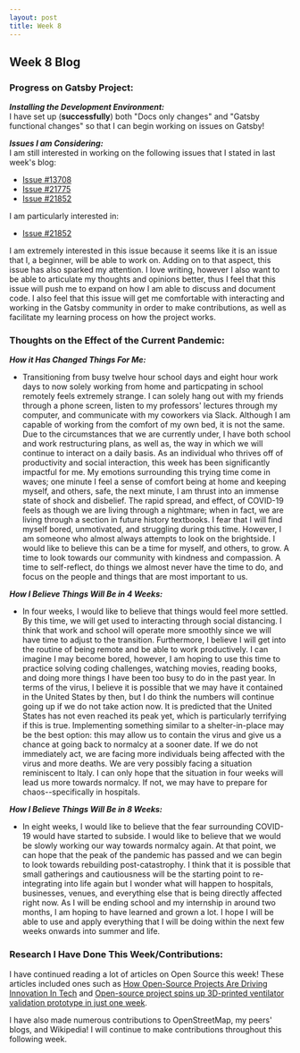 ```yaml
---
layout: post
title: Week 8
---
```


<h2>Week 8 Blog</h2>

<h3>Progress on Gatsby Project:</h3>

**_Installing the Development Environment:_**
<br>
I have set up (**successfully**) both "Docs only changes" and "Gatsby functional changes" so that I can begin working on issues on Gatsby!

**_Issues I am Considering:_**
<br>
I am still interested in working on the following issues that I stated in last week's blog:
   * [Issue #13708](https://github.com/gatsbyjs/gatsby/issues/13708)
   * [Issue #21775](https://github.com/gatsbyjs/gatsby/issues/21775)
   * [Issue #21852](https://github.com/gatsbyjs/gatsby/issues/21852)
   
I am particularly interested in:
   * [Issue #21852](https://github.com/gatsbyjs/gatsby/issues/21852)

I am extremely interested in this issue because it seems like it is an issue that I, a beginner, will be able to work on. Adding on to that aspect, this issue has also sparked my attention. I love writing, however I also want to be able to articulate my thoughts and opinions better, thus I feel that this issue will push me to expand on how I am able to discuss and document code. I also feel that this issue will get me comfortable with interacting and working in the Gatsby community in order to make contributions, as well as facilitate my learning process on how the project works.

<h3>Thoughts on the Effect of the Current Pandemic:</h3>

**_How it Has Changed Things For Me:_**
<br>
 * Transitioning from busy twelve hour school days and eight hour work days to now solely working from home and particpating in school remotely feels extremely strange. I can solely hang out with my friends through a phone screen, listen to my professors' lectures through my computer, and communicate with my coworkers via Slack. Although I am capable of working from the comfort of my own bed, it is not the same. Due to the circumstances that we are currently under, I have both school and work restructuring plans, as well as, the way in which we will continue to interact on a daily basis. As an individual who thrives off of productivity and social interaction, this week has been significantly impactful for me. My emotions surrounding this trying time come in waves; one minute I feel a sense of comfort being at home and keeping myself, and others, safe, the next minute, I am thrust into an immense state of shock and disbelief. The rapid spread, and effect, of COVID-19 feels as though we are living through a nightmare; when in fact, we are living through a section in future history textbooks. I fear that I will find myself bored, unmotivated, and struggling during this time. However, I am someone who almost always attempts to look on the brightside. I would like to believe this can be a time for myself, and others, to grow. A time to look towards our community with kindness and compassion. A time to self-reflect, do things we almost never have the time to do, and focus on the people and things that are most important to us.

**_How I Believe Things Will Be in 4 Weeks:_**
<br>
 * In four weeks, I would like to believe that things would feel more settled. By this time, we will get used to interacting through social distancing. I think that work and school will operate more smoothly since we will have time to adjust to the transition. Furthermore, I believe I will get into the routine of being remote and be able to work productively. I can imagine I may become bored, however, I am hoping to use this time to practice solving coding challenges, watching movies, reading books, and doing more things I have been too busy to do in the past year. In terms of the virus, I believe it is possible that we may have it contained in the United States by then, but I do think the numbers will continue going up if we do not take action now. It is predicted that the United States has not even reached its peak yet, which is particularly terrifying if this is true. Implementing something similar to a shelter-in-place may be the best option: this may allow us to contain the virus and give us a chance at going back to normalcy at a sooner date. If we do not immediately act, we are facing more individuals being affected with the virus and more deaths. We are very possibly facing a situation reminiscent to Italy. I can only hope that the situation in four weeks will lead us more towards normalcy. If not, we may have to prepare for chaos--specifically in hospitals.

**_How I Believe Things Will Be in 8 Weeks:_**
<br>
 * In eight weeks, I would like to believe that the fear surrounding COVID-19 would have started to subside. I would like to believe that we would be slowly working our way towards normalcy again. At that point, we can hope that the peak of the pandemic has passed and we can begin to look towards rebuilding post-catastrophy. I think that it is possible that small gatherings and cautiousness will be the starting point to re-integrating into life again but I wonder what will happen to hospitals, businesses, venues, and everything else that is being directly affected right now. As I will be ending school and my internship in around two months, I am hoping to have learned and grown a lot. I hope I will be able to use and apply everything that I will be doing within the next few weeks onwards into summer and life.


<h3>Research I Have Done This Week/Contributions:</h3>

I have continued reading a lot of articles on Open Source this week! These articles included ones such as [How Open-Source Projects Are Driving Innovation In Tech](https://www.forbes.com/sites/quora/2020/03/21/how-open-source-projects-are-driving-innovation-in-tech/#12d407657a81) and [Open-source project spins up 3D-printed ventilator validation prototype in just one week](https://techcrunch.com/2020/03/19/open-source-project-spins-up-3d-printed-ventilator-validation-prototype-in-just-one-week/).
<p>I have also made numerous contributions to OpenStreetMap, my peers' blogs, and Wikipedia! I will continue to make contributions throughout this following week.</p>
